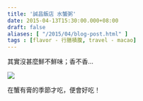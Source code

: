 ```yaml
---
title: '誠昌飯店 水蟹粥'
date: 2015-04-13T15:30:00.000+08:00
draft: false
aliases: [ "/2015/04/blog-post.html" ]
tags : [flavor - 行膳積腹, travel - macao]
---
```


其實沒甚麼鮮不鮮味；香不香…  

[![](https://farm8.staticflickr.com/7681/17036396122_2081ebd38d_z.jpg)](https://farm8.staticflickr.com/7681/17036396122_2081ebd38d_z.jpg)

在蟹有膏的季節才吃，便會好吃！